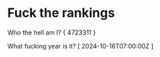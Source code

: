 # Fuck the rankings

Who the hell am I?
{ 4723311 }

What fucking year is it?
[ 2024-10-16T07:00:00Z ]
